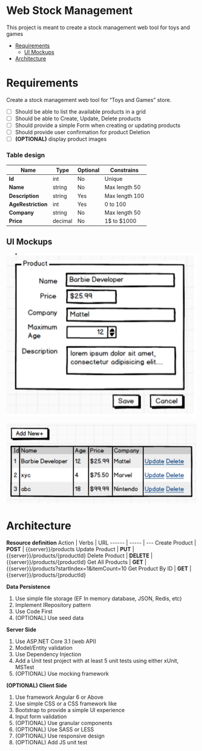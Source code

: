 # Web Stock Management <!-- omit in toc -->
This project is meant to create a stock management web tool for toys and games

- [Requirements](#requirements)
  - [UI Mockups](#ui-mockups)
- [Architecture](#architecture)

# Requirements

Create a stock management web tool for “Toys and Games” store.

- [ ] Should be able to list the available products in a grid
- [ ] Should be able to Create, Update, Delete products
- [ ] Should provide a simple Form when creating or updating products
- [ ] Should provide user confirmation for product Deletion
- [ ] **(OPTIONAL)** display product images

### **Table design** <!-- omit in toc -->

Name | Type | Optional | Constrains
---- | ---- | -------- | ----------
**Id** | int | No | Unique
**Name** | string | No | Max length 50
**Description** | string | Yes | Max length 100
**AgeRestriction** | int | Yes | 0 to 100
**Company** | string | No | Max length 50
**Price** | decimal | No | 1$ to $1000

## UI Mockups

![](images/form.png)

![](images/table.png)

# Architecture

**Resource definition**
Action | Verbs | URL
------ | ----- | ---
Create Product | **POST** | {{server}}/products
Update Product | **PUT** |{{server}}/products/{productId}
Delete Product | **DELETE** | {{server}}/products/{productId}
Get All Products | **GET** | {{server}}/products?startIndex=1&itemCount=10
Get Product By ID | **GET** | {{server}}/products/{productId}


**Data Persistence**
1. Use simple file storage (EF In memory database, JSON, Redis, etc)
2. Implement IRepository pattern
3. Use Code First
4. (OPTIONAL) Use seed data

**Server Side**
1. Use ASP.NET Core 3.1 (web API)
2. Model/Entity validation
3. Use Dependency Injection
4. Add a Unit test project with at least 5 unit tests using either xUnit, MSTest
5. (OPTIONAL) Use mocking framework

**(OPTIONAL) Client Side**
1. Use framework Angular 6 or Above
2. Use simple CSS or a CSS framework like
3. Bootstrap to provide a simple UI experience
4. Input form validation
5. (OPTIONAL) Use granular components
6. (OPTIONAL) Use SASS or LESS
7. (OPTIONAL) Use responsive design
8.  (OPTIONAL) Add JS unit test